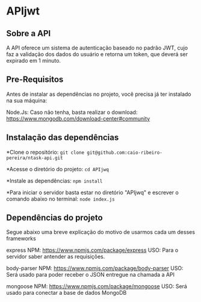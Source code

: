 # APIjwt

## Sobre a API  

A API oferece um sistema de autenticação baseado no padrão JWT, cujo faz a validação dos dados do usuário e retorna um token, que deverá ser expirado em 1 minuto.

## Pre-Requisitos

Antes de instalar as dependências no projeto, você precisa já ter instalado na sua máquina:

Node.Js: Caso não tenha, basta realizar o download: https://www.mongodb.com/download-center#community

## Instalação das dependências

*Clone o repositório: `git clone git@github.com:caio-ribeiro-pereira/ntask-api.git`

*Acesse o diretório do projeto: `cd APIjwq`

*Instale as dependências: `npm install`

*Para iniciar o servidor basta estar no diretório "APIjwq" e escrever o comando abaixo no terminal: `node index.js`

## Dependências do projeto

Segue abaixo uma breve explicação do motivo de usarmos cada um desses frameworks

express NPM: https://www.npmjs.com/package/express USO: Para o servidor saber antender as requisições.

body-parser NPM: https://www.npmjs.com/package/body-parser USO: Será usado para poder receber o JSON entregue na chamada a API

mongoose NPM: https://www.npmjs.com/package/mongoose USO: Será usado para conectar a base de dados MongoDB


